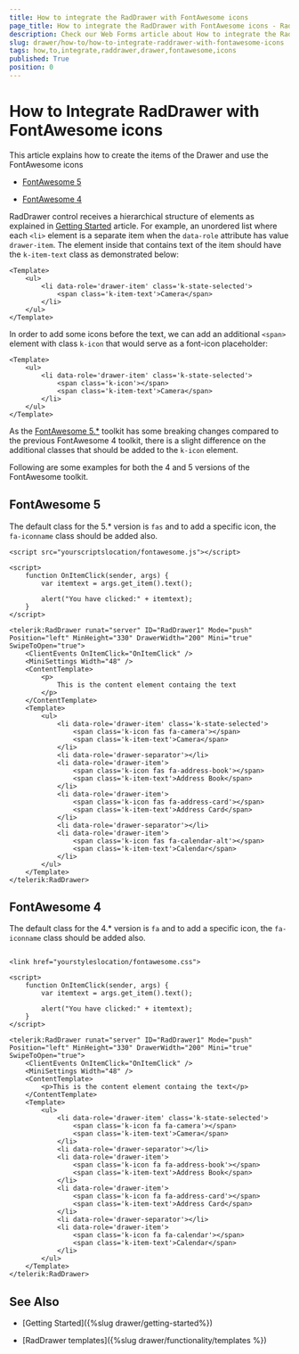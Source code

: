 ```yaml
---
title: How to integrate the RadDrawer with FontAwesome icons
page_title: How to integrate the RadDrawer with FontAwesome icons - RadDrawer
description: Check our Web Forms article about How to integrate the RadDrawer with FontAwesome icons.
slug: drawer/how-to/how-to-integrate-raddrawer-with-fontawesome-icons
tags: how,to,integrate,raddrawer,drawer,fontawesome,icons
published: True
position: 0
---
```


# How to Integrate RadDrawer with FontAwesome icons

This article explains how to create the items of the Drawer and use the FontAwesome icons

* [FontAwesome 5](#fontawesome-5)

* [FontAwesome 4](#fontawesome-5)

RadDrawer control receives a hierarchical structure of elements as explained in [Getting Started]() article. For example, an unordered list where each `<li>` element
is a separate item when the `data-role` attribute has value `drawer-item`. The element inside that contains text of the item should have the `k-item-text` class as demonstrated below:

````ASP.NET
<Template>
	<ul> 
		<li data-role='drawer-item' class='k-state-selected'>
			<span class='k-item-text'>Camera</span>
		</li> 
	</ul>
</Template>
````

In order to add some icons before the text, we can add an additional `<span>` element with class `k-icon` that would serve as a font-icon placeholder:

````ASP.NET
<Template>
	<ul> 
		<li data-role='drawer-item' class='k-state-selected'>
			<span class='k-icon'></span>
			<span class='k-item-text'>Camera</span>
		</li> 
	</ul>
</Template>
````

As the [FontAwesome 5.*](https://fontawesome.com/v5.9.0/how-to-use/on-the-web/setup/hosting-font-awesome-yourself) toolkit has some breaking changes compared to the previous FontAwesome 4 toolkit, there is a slight difference on the additional classes that should be added to the `k-icon` element.

Following are some examples for both the 4 and 5 versions of the FontAwesome toolkit.

## FontAwesome 5

The default class for the 5.* version is `fas` and to add a specific icon, the `fa-iconname` class should be added also. 

````ASP.NET
<script src="yourscriptslocation/fontawesome.js"></script>

<script>
	function OnItemClick(sender, args) {
		var itemtext = args.get_item().text();

		alert("You have clicked:" + itemtext);
	}
</script>

<telerik:RadDrawer runat="server" ID="RadDrawer1" Mode="push" Position="left" MinHeight="330" DrawerWidth="200" Mini="true" SwipeToOpen="true">
	<ClientEvents OnItemClick="OnItemClick" />
	<MiniSettings Width="48" />
	<ContentTemplate>
		<p>
			This is the content element containg the text
		</p>
	</ContentTemplate>
	<Template>
		<ul> 
			<li data-role='drawer-item' class='k-state-selected'>
				<span class='k-icon fas fa-camera'></span>
				<span class='k-item-text'>Camera</span>
			</li> 
			<li data-role='drawer-separator'></li> 
			<li data-role='drawer-item'>
				<span class='k-icon fas fa-address-book'></span>
				<span class='k-item-text'>Address Book</span>
			</li> 
			<li data-role='drawer-item'>
				<span class='k-icon fas fa-address-card'></span>
				<span class='k-item-text'>Address Card</span>
			</li> 
			<li data-role='drawer-separator'></li> 
			<li data-role='drawer-item'>
				<span class='k-icon fas fa-calendar-alt'></span>
				<span class='k-item-text'>Calendar</span>
			</li> 
		</ul>
	</Template>
</telerik:RadDrawer>
````

## FontAwesome 4

The default class for the 4.* version is `fa` and to add a specific icon, the `fa-iconname` class should be added also. 

````ASP.NET

<link href="yourstyleslocation/fontawesome.css">

<script>
	function OnItemClick(sender, args) {
		var itemtext = args.get_item().text();

		alert("You have clicked:" + itemtext);
	}
</script>

<telerik:RadDrawer runat="server" ID="RadDrawer1" Mode="push" Position="left" MinHeight="330" DrawerWidth="200" Mini="true" SwipeToOpen="true">
	<ClientEvents OnItemClick="OnItemClick" />
	<MiniSettings Width="48" />
	<ContentTemplate>
		<p>This is the content element containg the text</p>
	</ContentTemplate>
	<Template>
		<ul> 
			<li data-role='drawer-item' class='k-state-selected'>
				<span class='k-icon fa fa-camera'></span>
				<span class='k-item-text'>Camera</span>
			</li> 
			<li data-role='drawer-separator'></li> 
			<li data-role='drawer-item'>
				<span class='k-icon fa fa-address-book'></span>
				<span class='k-item-text'>Address Book</span>
			</li> 
			<li data-role='drawer-item'>
				<span class='k-icon fa fa-address-card'></span>
				<span class='k-item-text'>Address Card</span>
			</li> 
			<li data-role='drawer-separator'></li> 
			<li data-role='drawer-item'>
				<span class='k-icon fa fa-calendar'></span>
				<span class='k-item-text'>Calendar</span>
			</li> 
		</ul>
	</Template>
</telerik:RadDrawer>

````


## See Also

* [Getting Started]({%slug drawer/getting-started%})
 
* [RadDrawer templates]({%slug drawer/functionality/templates %})
 
